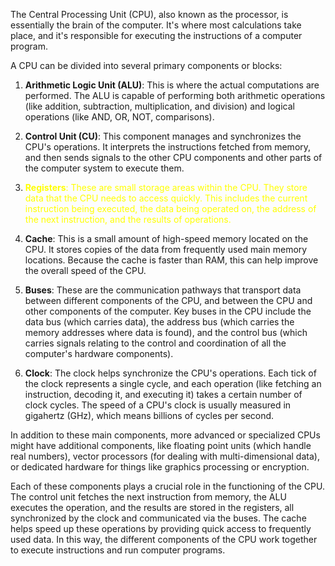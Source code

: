 The Central Processing Unit (CPU), also known as the processor, is essentially the brain of the computer. It's where most calculations take place, and it's responsible for executing the instructions of a computer program. 

A CPU can be divided into several primary components or blocks:

1. **Arithmetic Logic Unit (ALU)**: This is where the actual computations are performed. The ALU is capable of performing both arithmetic operations (like addition, subtraction, multiplication, and division) and logical operations (like AND, OR, NOT, comparisons). 

2. **Control Unit (CU)**: This component manages and synchronizes the CPU's operations. It interprets the instructions fetched from memory, and then sends signals to the other CPU components and other parts of the computer system to execute them.

3. <font color="#ffff00">**Registers**: These are small storage areas within the CPU. They store data that the CPU needs to access quickly. This includes the current instruction being executed, the data being operated on, the address of the next instruction, and the results of operations.</font>

4. **Cache**: This is a small amount of high-speed memory located on the CPU. It stores copies of the data from frequently used main memory locations. Because the cache is faster than RAM, this can help improve the overall speed of the CPU.

5. **Buses**: These are the communication pathways that transport data between different components of the CPU, and between the CPU and other components of the computer. Key buses in the CPU include the data bus (which carries data), the address bus (which carries the memory addresses where data is found), and the control bus (which carries signals relating to the control and coordination of all the computer's hardware components).

6. **Clock**: The clock helps synchronize the CPU's operations. Each tick of the clock represents a single cycle, and each operation (like fetching an instruction, decoding it, and executing it) takes a certain number of clock cycles. The speed of a CPU's clock is usually measured in gigahertz (GHz), which means billions of cycles per second.

In addition to these main components, more advanced or specialized CPUs might have additional components, like floating point units (which handle real numbers), vector processors (for dealing with multi-dimensional data), or dedicated hardware for things like graphics processing or encryption.

Each of these components plays a crucial role in the functioning of the CPU. The control unit fetches the next instruction from memory, the ALU executes the operation, and the results are stored in the registers, all synchronized by the clock and communicated via the buses. The cache helps speed up these operations by providing quick access to frequently used data. In this way, the different components of the CPU work together to execute instructions and run computer programs.